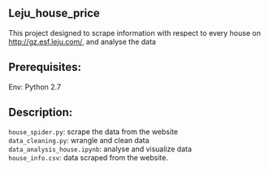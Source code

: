 ## Leju_house_price

This project designed to scrape information with respect to every house on http://gz.esf.leju.com/, and analyse the data

## Prerequisites:
Env: Python 2.7

## Description:
`house_spider.py`: scrape the data from the website  
`data_cleaning.py`: wrangle and clean data  
`data_analysis_house.ipynb`: analyse and visualize data  
`house_info.csv`: data scraped from the website.

